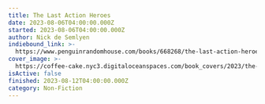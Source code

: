 ```yaml
---
title: The Last Action Heroes
date: 2023-08-06T04:00:00.000Z
started: 2023-08-06T04:00:00.000Z
author: Nick de Semlyen
indiebound_link: >-
  https://www.penguinrandomhouse.com/books/668268/the-last-action-heroes-by-nick-de-semlyen/
cover_image: >-
  https://coffee-cake.nyc3.digitaloceanspaces.com/book_covers/2023/the-last-action-heroes.jpeg
isActive: false
finished: 2023-08-12T04:00:00.000Z
category: Non-Fiction
---
```


